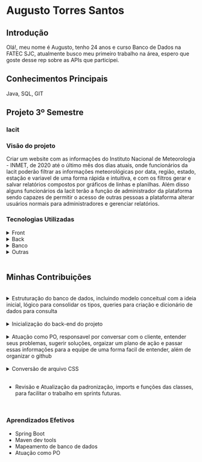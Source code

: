 <h1>Augusto Torres Santos</h1>

<h2>Introdução</h2>
Olá!, meu nome é Augusto, tenho 24 anos e curso Banco de Dados na FATEC SJC, atualmente busco meu primeiro trabalho na área, espero que goste desse rep sobre as APIs que participei.

<h2>Conhecimentos Principais</h2>
Java, SQL, GIT

<br>

<h2>Projeto 3º Semestre</h2>
<h3>Iacit</h3>

<h3>Visão do projeto</h3>
<p>
    Criar um website com as informações do Instituto Nacional de Meteorologia - INMET, de 2020 até o último mês dos dias atuais, onde funcionários da Iacit poderão filtrar as informações meteorológicas por data, região, estado, estação e variavel de uma forma rápida e intuitiva, e com os filtros gerar e salvar relatórios compostos por gráficos de linhas e planilhas. Além disso alguns funcionários da Iacit terão a função de administrador da plataforma sendo capazes de permitir o acesso de outras pessoas a plataforma alterar usuários normais para administradores e gerenciar relatórios.
</p>

<h3>Tecnologias Utilizadas</h3>

<details>
<summary>Front</summary>
<br>

- [Bootstrap](https://getbootstrap.com/)
- [HTML](https://developer.mozilla.org/pt-BR/docs/Web/HTML)
- [JavaScript](https://www.javascript.com/)
- [CSS](https://developer.mozilla.org/pt-BR/docs/Web/CSS)
</details>

<details>
<summary>Back</summary>
<br>

- [Java](https://www.java.com/pt-BR/)
- [Maven](https://maven.apache.org/)
- [Spring Boot](https://spring.io/projects/spring-boot/)
- [REST](https://www.redhat.com/pt-br/topics/api/what-is-a-rest-api)
- [Python](https://www.python.org/)
</details>

<details>
<summary>Banco</summary>
<br>

- [PostgreSQL](https://www.microsoft.com/pt-br/sql-server/sql-server-downloads)
- [brModelo](https://sourceforge.net/projects/brmodelo/)
</details>

<details>
<summary>Outras</summary>
<br>

- [GitHub](https://github.com/)
- [Git](https://github.com/)
- [Discord](https://discord.com/)
</details>
<br>

<h2>Minhas Contribuições</h2>
<br>

<details>
    <summary>Estruturação do banco de dados, incluindo modelo conceitual com a ideia inicial, lógico para consolidar os tipos, queries para criação e dicionário de dados para consulta</summary>
    <br>
    <p align="center">
        <img src="https://github.com/MrZeroLeft/Bertoti/blob/main/metodologiaPesquisaCientifica/imagens/Conceitual.png">
    </p>
    <p>
        Tendo em vista as informações providas pelo cliente, por perguntas e arquivos CSS, foi feita uma entidade para cada tipo de informação meteorológica coletada pelas estões, que estão conectadas a todas essas entidades e entidades para identificar seu posicionamento.
    </p>
    <p align="center">
        <img src="https://github.com/MrZeroLeft/Bertoti/blob/main/metodologiaPesquisaCientifica/imagens/Logico.png">
    </p>
    <a href="https://github.com/DatatechOffice/Api_Iacit/tree/main/Banco/Querys%20-%20IACIT">
        <p>Queries</p>
    </a>
    <a href="https://github.com/DatatechOffice/Api_Iacit/blob/Sprint4/Banco/Dicionario%20de%20Dados/Dicionario%20de%20Dados%20-%20P%C3%A1gina1.pdf">
        <p>Dicionário de Dados</p>
    </a>
</details>
<br>
    
<details>
    <summary>Inicialização do back-end do projeto</summary>
    <p align="center">
        <img src="https://github.com/MrZeroLeft/Bertoti/blob/main/metodologiaPesquisaCientifica/imagens/Screenshot_1.png">
    </p>
    
* Por mais que o SpringBoot fosse uma tecnologia nova para a equipe decimidos usá-lo devido a sua estrutura, facilitando trabalhar com Maven.
</details>
<br>

<details>
    <summary>Atuação como PO, responsavel por conversar com o cliente, entender seus problemas, sugerir soluções, orgaizar um plano de ação e passar essas informações para a equipe de uma forma facil de entender, além de organizar o github</summary>
    <a href="https://github.com/DatatechOffice/Api_Iacit">
        <p>Github Data Tech</p>
    </a>
</details>
<br>

<details>
    <summary>Conversão de arquivo CSS</summary>
    <p align="center">
        <img src="https://github.com/MrZeroLeft/Bertoti/blob/main/metodologiaPesquisaCientifica/imagens/Screenshot_2.png">
    </p>
    <br>
    <a href="https://github.com/DatatechOffice/Api_Iacit/blob/main/ConversorCsv/scriptMergeTables.py">
        <p>Código</p>
    </a>
    
* Nós recebemos as informações para o projeto em arquivos CSS pórem eles não estavam ideais para se trabalhar, então usamos um pequeno programa em python para formatar os documentos.
</details>
<br>

- Revisão e Atualização da padronização, imports e funções das classes, para facilitar o trabalho em sprints futuras.

<br>

<h3>Aprendizados Efetivos</h3>

* Spring Boot
* Maven dev tools
* Mapeamento de banco de dados
* Atuação como PO
